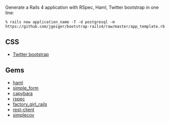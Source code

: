 Generate a Rails 4 application with RSpec, Haml, Twitter bootstrap in one line:

    % rails new application_name -T -d postgresql -m https://github.com/jgeiger/bootstrap-rails4/raw/master/app_template.rb

CSS
---
* [Twitter bootstrap](http://twitter.github.com/bootstrap/)

Gems
----

* [haml](http://haml-lang.com/)
* [simple_form](http://github.com/plataformatec/simple_form)
* [capybara](http://github.com/jnicklas/capybara)
* [rspec](http://rspec.info/)
* [factory_girl_rails](http://github.com/thoughtbot/factory_girl_rails)
* [rest-client](http://github.com/archiloque/rest-client)
* [simplecov](http://github.com/colszowka/simplecov)
